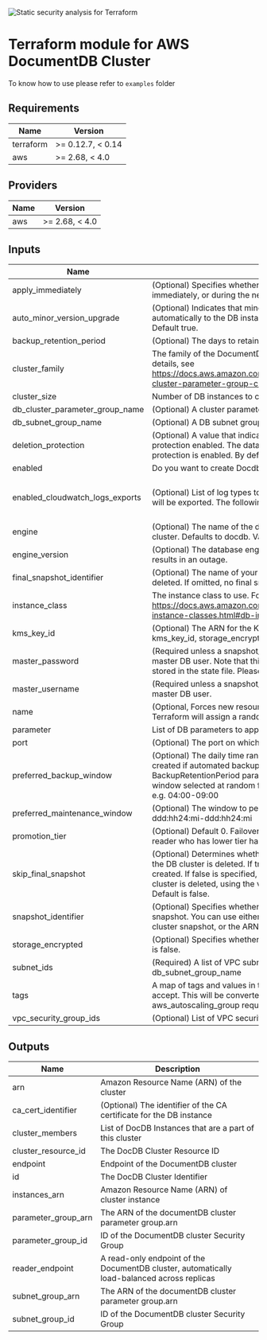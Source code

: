 ![Static security analysis for Terraform](https://github.com/foss-cafe/terraform-aws-documentdb-cluster/workflows/Static%20security%20analysis%20for%20Terraform/badge.svg)
# Terraform module for AWS DocumentDB Cluster

To know how to use please refer to `examples` folder  
<!-- BEGINNING OF PRE-COMMIT-TERRAFORM DOCS HOOK -->
## Requirements

| Name | Version |
|------|---------|
| terraform | >= 0.12.7, < 0.14 |
| aws | >= 2.68, < 4.0 |

## Providers

| Name | Version |
|------|---------|
| aws | >= 2.68, < 4.0 |

## Inputs

| Name | Description | Type | Default | Required |
|------|-------------|------|---------|:--------:|
| apply\_immediately | (Optional) Specifies whether any cluster modifications are applied immediately, or during the next maintenance window. Default is false. | `bool` | `false` | no |
| auto\_minor\_version\_upgrade | (Optional) Indicates that minor engine upgrades will be applied automatically to the DB instance during the maintenance window. Default true. | `bool` | `true` | no |
| backup\_retention\_period | (Optional) The days to retain backups for. Default 1 | `number` | `1` | no |
| cluster\_family | The family of the DocumentDB cluster parameter group. For more details, see https://docs.aws.amazon.com/documentdb/latest/developerguide/db-cluster-parameter-group-create.html | `string` | `"docdb3.6"` | no |
| cluster\_size | Number of DB instances to create in the cluster | `number` | `1` | no |
| db\_cluster\_parameter\_group\_name | (Optional) A cluster parameter group to associate with the cluster. | `string` | `""` | no |
| db\_subnet\_group\_name | (Optional) A DB subnet group to associate with this DB instance. | `string` | `""` | no |
| deletion\_protection | (Optional) A value that indicates whether the DB cluster has deletion protection enabled. The database can't be deleted when deletion protection is enabled. By default, deletion protection is disabled. | `bool` | `false` | no |
| enabled | Do you want to create Docdb | `bool` | `true` | no |
| enabled\_cloudwatch\_logs\_exports | (Optional) List of log types to export to cloudwatch. If omitted, no logs will be exported. The following log types are supported: audit, profiler. | `list(string)` | <pre>[<br>  "audit",<br>  "profiler"<br>]</pre> | no |
| engine | (Optional) The name of the database engine to be used for this DB cluster. Defaults to docdb. Valid Values: docdb | `string` | `"docdb"` | no |
| engine\_version | (Optional) The database engine version. Updating this argument results in an outage. | `string` | `null` | no |
| final\_snapshot\_identifier | (Optional) The name of your final DB snapshot when this DB cluster is deleted. If omitted, no final snapshot will be made. | `string` | `null` | no |
| instance\_class | The instance class to use. For more details, see https://docs.aws.amazon.com/documentdb/latest/developerguide/db-instance-classes.html#db-instance-class-specs | `string` | `"db.t3.medium"` | no |
| kms\_key\_id | (Optional) The ARN for the KMS encryption key. When specifying kms\_key\_id, storage\_encrypted needs to be set to true. | `string` | `null` | no |
| master\_password | (Required unless a snapshot\_identifier is provided) Password for the master DB user. Note that this may show up in logs, and it will be stored in the state file. Please refer to the DocDB Naming Constraints. | `string` | n/a | yes |
| master\_username | (Required unless a snapshot\_identifier is provided) Username for the master DB user. | `string` | n/a | yes |
| name | (Optional, Forces new resources) The cluster identifier. If omitted, Terraform will assign a random, unique identifier. | `string` | `""` | no |
| parameter | List of DB parameters to apply | `list(string)` | `[]` | no |
| port | (Optional) The port on which the DB accepts connections | `number` | `27017` | no |
| preferred\_backup\_window | (Optional) The daily time range during which automated backups are created if automated backups are enabled using the BackupRetentionPeriod parameter.Time in UTC Default: A 30-minute window selected at random from an 8-hour block of time per region. e.g. 04:00-09:00 | `string` | `"07:00-09:00"` | no |
| preferred\_maintenance\_window | (Optional) The window to perform maintenance in. Syntax: ddd:hh24:mi-ddd:hh24:mi | `string` | `"Mon:00:00-Mon:03:00"` | no |
| promotion\_tier | (Optional) Default 0. Failover Priority setting on instance level. The reader who has lower tier has higher priority to get promoter to writer. | `number` | `0` | no |
| skip\_final\_snapshot | (Optional) Determines whether a final DB snapshot is created before the DB cluster is deleted. If true is specified, no DB snapshot is created. If false is specified, a DB snapshot is created before the DB cluster is deleted, using the value from final\_snapshot\_identifier. Default is false. | `bool` | `false` | no |
| snapshot\_identifier | (Optional) Specifies whether or not to create this cluster from a snapshot. You can use either the name or ARN when specifying a DB cluster snapshot, or the ARN when specifying a DB snapshot. | `string` | `null` | no |
| storage\_encrypted | (Optional) Specifies whether the DB cluster is encrypted. The default is false. | `bool` | `true` | no |
| subnet\_ids | (Required) A list of VPC subnet IDs. If you are not passing db\_subnet\_group\_name | `list(string)` | `[]` | no |
| tags | A map of tags and values in the same format as other resources accept. This will be converted into the non-standard format that the aws\_autoscaling\_group requires. | `map(string)` | `{}` | no |
| vpc\_security\_group\_ids | (Optional) List of VPC security groups to associate with the Cluster | `list(string)` | `[]` | no |

## Outputs

| Name | Description |
|------|-------------|
| arn | Amazon Resource Name (ARN) of the cluster |
| ca\_cert\_identifier | (Optional) The identifier of the CA certificate for the DB instance |
| cluster\_members | List of DocDB Instances that are a part of this cluster |
| cluster\_resource\_id | The DocDB Cluster Resource ID |
| endpoint | Endpoint of the DocumentDB cluster |
| id | The DocDB Cluster Identifier |
| instances\_arn | Amazon Resource Name (ARN) of cluster instance |
| parameter\_group\_arn | The ARN of the documentDB cluster parameter group.arn |
| parameter\_group\_id | ID of the DocumentDB cluster Security Group |
| reader\_endpoint | A read-only endpoint of the DocumentDB cluster, automatically load-balanced across replicas |
| subnet\_group\_arn | The ARN of the documentDB cluster parameter group.arn |
| subnet\_group\_id | ID of the DocumentDB cluster Security Group |

<!-- END OF PRE-COMMIT-TERRAFORM DOCS HOOK -->
